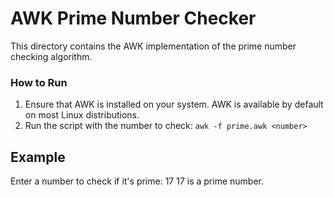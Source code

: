 # AWK Prime Number Checker

This directory contains the AWK implementation of the prime number checking algorithm.

### How to Run

1. Ensure that AWK is installed on your system. AWK is available by default on most Linux distributions.
2. Run the script with the number to check:
    `awk -f prime.awk <number>`

## Example

Enter a number to check if it's prime: 17
17 is a prime number.